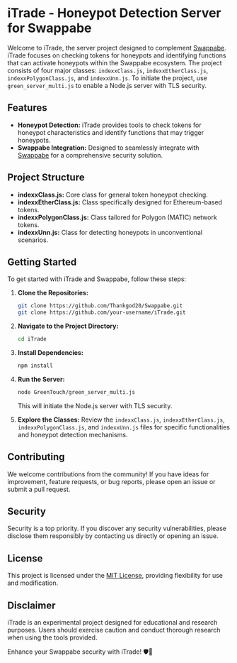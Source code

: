 # iTrade - Honeypot Detection Server for Swappabe

Welcome to iTrade, the server project designed to complement [Swappabe](https://github.com/Thankgod20/Swappabe). iTrade focuses on checking tokens for honeypots and identifying functions that can activate honeypots within the Swappabe ecosystem. The project consists of four major classes: `indexxClass.js`, `indexxEtherClass.js`, `indexxPolygonClass.js`, and `indexxUnn.js`. To initiate the project, use `green_server_multi.js` to enable a Node.js server with TLS security.

## Features

- **Honeypot Detection:** iTrade provides tools to check tokens for honeypot characteristics and identify functions that may trigger honeypots.
- **Swappabe Integration:** Designed to seamlessly integrate with [Swappabe](https://github.com/Thankgod20/Swappabe) for a comprehensive security solution.

## Project Structure

- **indexxClass.js:** Core class for general token honeypot checking.
- **indexxEtherClass.js:** Class specifically designed for Ethereum-based tokens.
- **indexxPolygonClass.js:** Class tailored for Polygon (MATIC) network tokens.
- **indexxUnn.js:** Class for detecting honeypots in unconventional scenarios.

## Getting Started

To get started with iTrade and Swappabe, follow these steps:

1. **Clone the Repositories:**
   ```bash
   git clone https://github.com/Thankgod20/Swappabe.git
   git clone https://github.com/your-username/iTrade.git
   ```

2. **Navigate to the Project Directory:**
   ```bash
   cd iTrade
   ```

3. **Install Dependencies:**
   ```bash
   npm install
   ```

4. **Run the Server:**
   ```bash
   node GreenTouch/green_server_multi.js
   ```
   This will initiate the Node.js server with TLS security.

5. **Explore the Classes:**
   Review the `indexxClass.js`, `indexxEtherClass.js`, `indexxPolygonClass.js`, and `indexxUnn.js` files for specific functionalities and honeypot detection mechanisms.

## Contributing

We welcome contributions from the community! If you have ideas for improvement, feature requests, or bug reports, please open an issue or submit a pull request.

## Security

Security is a top priority. If you discover any security vulnerabilities, please disclose them responsibly by contacting us directly or opening an issue.

## License

This project is licensed under the [MIT License](LICENSE), providing flexibility for use and modification.

## Disclaimer

iTrade is an experimental project designed for educational and research purposes. Users should exercise caution and conduct thorough research when using the tools provided.

Enhance your Swappabe security with iTrade! 🛡️🚀
